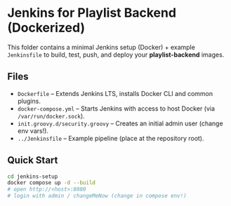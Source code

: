 # Jenkins for Playlist Backend (Dockerized)

This folder contains a minimal Jenkins setup (Docker) + example `Jenkinsfile` to build, test, push, and deploy your **playlist-backend** images.

## Files
- `Dockerfile` – Extends Jenkins LTS, installs Docker CLI and common plugins.
- `docker-compose.yml` – Starts Jenkins with access to host Docker (via `/var/run/docker.sock`).
- `init.groovy.d/security.groovy` – Creates an initial admin user (change env vars!).
- `../Jenkinsfile` – Example pipeline (place at the repository root).

## Quick Start
```bash
cd jenkins-setup
docker compose up -d --build
# open http://<host>:8080
# login with admin / changeMeNow (change in compose env!)